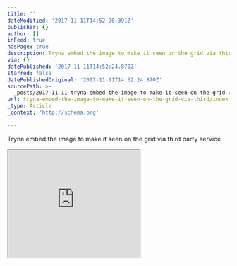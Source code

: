 ```yaml
---
title: ''
dateModified: '2017-11-11T14:52:20.391Z'
publisher: {}
author: []
inFeed: true
hasPage: true
description: Tryna embed the image to make it seen on the grid via third party service
via: {}
datePublished: '2017-11-11T14:52:24.870Z'
starred: false
datePublishedOriginal: '2017-11-11T14:52:24.870Z'
sourcePath: >-
  _posts/2017-11-11-tryna-embed-the-image-to-make-it-seen-on-the-grid-via-third.md
url: tryna-embed-the-image-to-make-it-seen-on-the-grid-via-third/index.html
_type: Article
_context: 'http://schema.org'

---
```

Tryna embed the image to make it seen on the grid via third party service

<iframe src="https://the-grid.github.io/ed-userhtml/?g=eJxtjr0OwiAYRV-FsLBBsalNDLA46KKLkxP5aLHFtkIora9v40-6ON-Te44A1EZ7k7hNKYw7xpwxtPKs48XpYrASbmjQGKsVCNHOzj7pF7Rw3F8PbJPxUp_9rDnXPNd5qYstvYcGI-iTxP9mjIyPtY0SZ4uHgRImIqYEoASxsUkSbXp4dORTSH4BcaJL1Ns-MKLcAI1FU-g91OvLC8W0Q_A" height="244" style=""></iframe>